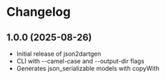 # Changelog

## 1.0.0 (2025-08-26)
- Initial release of json2dartgen
- CLI with --camel-case and --output-dir flags
- Generates json_serializable models with copyWith
